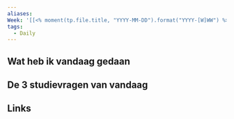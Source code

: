 ```yaml
---
aliases: 
Week: '[[<% moment(tp.file.title, "YYYY-MM-DD").format("YYYY-[W]WW") %>]]'
tags:
  - Daily
---
```

## Wat heb ik vandaag gedaan

## De 3 studievragen van vandaag

## Links